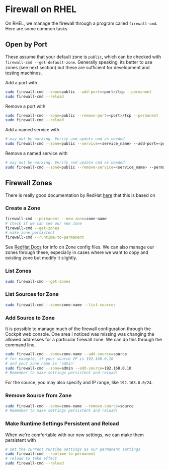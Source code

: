 # Firewall on RHEL

On RHEL, we manage the firewall through a program called `firewall-cmd`. Here are some common tasks

## Open by Port

These assume that your default zone is `public`, which can be checked with `firewall-cmd --get-default-zone`. Generally speaking, its better to use zones (see next section) but these are sufficient for development and testing machines.

Add a port with

```bash
sudo firewall-cmd --zone=public --add-port=<port>/tcp --permanent
sudo firewall-cmd --reload
```

Remove a port with

```bash
sudo firewall-cmd --zone=public --remove-port=<port>/tcp --permanent
sudo firewall-cmd --reload
```

Add a named service with

```bash
# may not be working. Verify and update cmd as needed
sudo firewall-cmd --zone=public --service=<service_name> --add-port=<port>/tcp --permanent
```

Remove a named service with

```bash
# may not be working. Verify and update cmd as needed
sudo firewall-cmd --zone=public --remove-service=<service_name> --permanent
```

## Firewall Zones

There is really good documentation by RedHat [here](https://access.redhat.com/documentation/en-us/red_hat_enterprise_linux/8/html/configuring_and_managing_networking/using-and-configuring-firewalld_configuring-and-managing-networking#working-with-firewalld-zones_using-and-configuring-firewalld) that this is based on

### Create a Zone

```bash
firewall-cmd --permanent --new-zone=zone-name
# check if we can see our new zone
firewall-cmd --get-zones
# make zone persistent
firewall-cmd --runtime-to-permanent
```

See [RedHat Docs](https://access.redhat.com/documentation/en-us/red_hat_enterprise_linux/8/html/configuring_and_managing_networking/using-and-configuring-firewalld_configuring-and-managing-networking#creating-a-new-zone_working-with-firewalld-zones) for info on Zone config files. We can also manage our zones through these, especially in cases where we want to copy and existing zone but modify it slightly.

### List Zones

```bash
sudo firewall-cmd --get-zones
```

### List Sources for Zone

```bash
sudo firewall-cmd --zone=zone-name --list-sources
```

### Add Source to Zone

It is possible to manage much of the firewall configuration through the Cockpit web console. One area I noticed was missing was changing the allowed addresses for a particular firewall zone. We can do this through the command line.

```bash
sudo firewall-cmd --zone=zone-name --add-source=source
# for example, if your source IP is 192.168.0.10
# and your zone name is 'admin'
sudo firewall-cmd --zone=admin --add-source=192.168.0.10
# Remember to make settings persistent and reload!
```

For the source, you may also specify and IP range, like `192.168.0.0/24`.

### Remove Source from Zone

```bash
sudo firewall-cmd --zone=zone-name --remove-source=source 
# Remember to make settings persistent and reload!
```

### Make Runtime Settings Persistent and Reload

When we're comfortable with our new settings, we can make them persistent with

```bash
# set the current runtime settings as our permanent settings
sudo firewall-cmd --runtime-to-permanent
# reload to take effect
sudo firewall-cmd --reload
```
